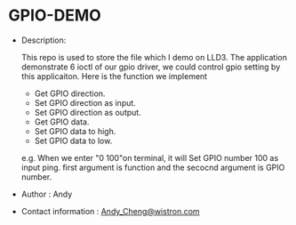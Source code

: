 # GPIO-DEMO

- Description:

  This repo is used to store the file which I demo on LLD3.
  The application demonstrate 6 ioctl of our gpio driver, we could control gpio setting by this applicaiton.
  Here is the function we implement
  
   - Get GPIO direction.
   - Set GPIO direction as input.
   - Set GPIO direction as output.
   - Get GPIO data.
   - Set GPIO data to high.
   - Set GPIO data to low.
  
  e.g. When we enter "0 100"on terminal, it will Set GPIO number 100 as input ping.
  first argument is function and the secocnd argument is GPIO number.
  
- Author :  Andy
- Contact information : Andy_Cheng@wistron.com
